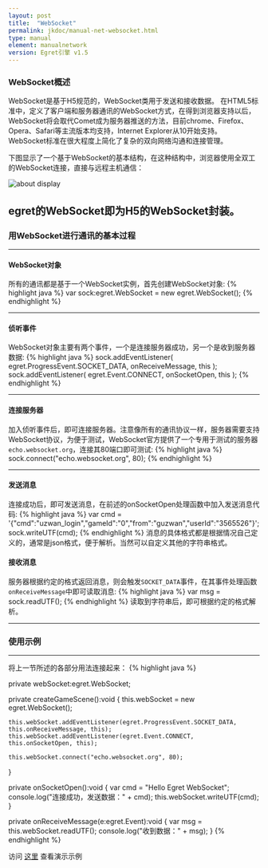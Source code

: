 ```yaml
---
layout: post
title:  "WebSocket"
permalink: jkdoc/manual-net-websocket.html
type: manual
element: manualnetwork
version: Egret引擎 v1.5
---
```


### WebSocket概述

WebSocket是基于H5规范的，WebSocket类用于发送和接收数据。
在HTML5标准中，定义了客户端和服务器通讯的WebSocket方式，在得到浏览器支持以后，WebSocket将会取代Comet成为服务器推送的方法，目前chrome、Firefox、Opera、Safari等主流版本均支持，Internet Explorer从10开始支持。
WebSocket标准在很大程度上简化了复杂的双向网络沟通和连接管理。

下图显示了一个基于WebSocket的基本结构，在这种结构中，浏览器使用全双工的WebSocket连接，直接与远程主机通信：

![about display]({{site.baseurl}}/assets/img-jk/manual-net-websocket-architecture.jpg)

egret的WebSocket即为H5的WebSocket封装。
------


### 用WebSocket进行通讯的基本过程

------

#### WebSocket对象
所有的通讯都是基于一个WebSocket实例，首先创建WebSocket对象:
{% highlight java %}
var sock:egret.WebSocket = new egret.WebSocket();
{% endhighlight %}

------

#### 侦听事件
WebSocket对象主要有两个事件，一个是连接服务器成功，另一个是收到服务器数据:
{% highlight java %}
sock.addEventListener( egret.ProgressEvent.SOCKET_DATA, onReceiveMessage, this );
sock.addEventListener( egret.Event.CONNECT, onSocketOpen, this );
{% endhighlight %}

------

#### 连接服务器
加入侦听事件后，即可连接服务器。注意像所有的通讯协议一样，服务器需要支持WebSocket协议，为便于测试，WebSocket官方提供了一个专用于测试的服务器`echo.websocket.org`，连接其80端口即可测试:
{% highlight java %}
sock.connect("echo.websocket.org", 80);
{% endhighlight %}

------

#### 发送消息
连接成功后，即可发送消息，在前述的onSocketOpen处理函数中加入发送消息代码:
{% highlight java %}
var cmd = '{"cmd":"uzwan_login","gameId":"0","from":"guzwan","userId":"3565526"}';
sock.writeUTF(cmd);
{% endhighlight %}
消息的具体格式都是根据情况自己定义的，通常是json格式，便于解析。当然可以自定义其他的字符串格式。


#### 接收消息
服务器根据约定的格式返回消息，则会触发`SOCKET_DATA`事件，在其事件处理函数`onReceiveMessage`中即可读取消息:
{% highlight java %}
var msg = sock.readUTF();
{% endhighlight %}
读取到字符串后，即可根据约定的格式解析。


------
### 使用示例
------
将上一节所述的各部分用法连接起来：
{% highlight java %}

private webSocket:egret.WebSocket;

private createGameScene():void {
	this.webSocket = new egret.WebSocket();

	this.webSocket.addEventListener(egret.ProgressEvent.SOCKET_DATA, this.onReceiveMessage, this);
	this.webSocket.addEventListener(egret.Event.CONNECT, this.onSocketOpen, this);

	this.webSocket.connect("echo.websocket.org", 80);
}

private onSocketOpen():void {
    var cmd = "Hello Egret WebSocket";
    console.log("连接成功，发送数据：" + cmd);
    this.webSocket.writeUTF(cmd);
}

private onReceiveMessage(e:egret.Event):void {
    var msg = this.webSocket.readUTF();
    console.log("收到数据：" + msg);
}
{% endhighlight %}

访问 <a href="http://static.egret-labs.org/egret-game/example/html5/websocket">这里</a> 查看演示示例

